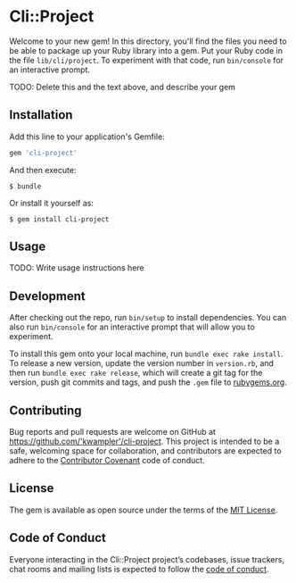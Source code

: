 # Cli::Project

Welcome to your new gem! In this directory, you'll find the files you need to be able to package up your Ruby library into a gem. Put your Ruby code in the file `lib/cli/project`. To experiment with that code, run `bin/console` for an interactive prompt.

TODO: Delete this and the text above, and describe your gem

## Installation

Add this line to your application's Gemfile:

```ruby
gem 'cli-project'
```

And then execute:

    $ bundle

Or install it yourself as:

    $ gem install cli-project

## Usage

TODO: Write usage instructions here

## Development

After checking out the repo, run `bin/setup` to install dependencies. You can also run `bin/console` for an interactive prompt that will allow you to experiment.

To install this gem onto your local machine, run `bundle exec rake install`. To release a new version, update the version number in `version.rb`, and then run `bundle exec rake release`, which will create a git tag for the version, push git commits and tags, and push the `.gem` file to [rubygems.org](https://rubygems.org).

## Contributing

Bug reports and pull requests are welcome on GitHub at https://github.com/'kwampler'/cli-project. This project is intended to be a safe, welcoming space for collaboration, and contributors are expected to adhere to the [Contributor Covenant](http://contributor-covenant.org) code of conduct.

## License

The gem is available as open source under the terms of the [MIT License](https://opensource.org/licenses/MIT).

## Code of Conduct

Everyone interacting in the Cli::Project project’s codebases, issue trackers, chat rooms and mailing lists is expected to follow the [code of conduct](https://github.com/'kwampler'/cli-project/blob/master/CODE_OF_CONDUCT.md).
